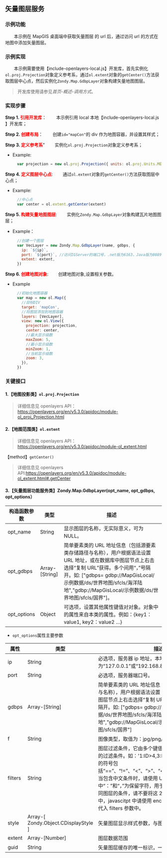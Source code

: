 ## 矢量图层服务

### 示例功能

&ensp;&ensp;&ensp;&ensp;本示例在 MapGIS 桌面端中获取矢量图层 的 url 后，通过访问 url 的方式在地图中添加矢量图层。

### 示例实现

&ensp;&ensp;&ensp;&ensp;本示例需要使用【include-openlayers-local.js】开发库，首先实例化`ol.proj.Projection`对象定义参考系，通过`ol.extent`对象的`getCenter()`方法获取图层中心点，然后实例化`Zondy.Map.GdbpLayer`对象构建矢量地图图层。

> 开发库使用请参见*首页-概述-调用方式*。

### 实现步骤

**Step 1. <font color=red>引用开发库</font>**：
&ensp;&ensp;&ensp;&ensp;本示例引用 local 本地【include-openlayers-local.js 】开发库；

**Step 2. <font color=red>创建布局</font>**：
&ensp;&ensp;&ensp;&ensp;创建`id="mapCon"`的 div 作为地图容器，并设置其样式；

**Step 3. <font color=red>定义参考系</font>**"
&ensp;&ensp;&ensp;&ensp;实例化`ol.proj.Projection`对象定义参考系；

- Example:

  ```javascript
    var projection = new ol.proj.Projection({ units: ol.proj.Units.METERS, extent: extent })
  ```

**Step 4. <font color=red>定义图层中心点</font>**:
&ensp;&ensp;&ensp;&ensp;通过`ol.extent`对象的`getCenter()`方法获取图层中心点；

- Example:
  ```javascript
    //中心点
    var center = ol.extent.getCenter(extent)
  ```

**Step 5. <font color=red>构建矢量地图图层</font>**:
&ensp;&ensp;&ensp;&ensp;实例化`Zondy.Map.GdbpLayer`对象构建瓦片地图图层；

- Example：

  ```javascript
    //创建一个图层
    var VecLayer = new Zondy.Map.GdbpLayer(name, gdbps, {
      ip: `${ip}`,
      port: `${port}`, //访问IGServer的端口号，.net版为6163，Java版为8089
      extent: extent,
    })
  ```

**Step 6. <font color=red>创建地图对象</font>**:
&ensp;&ensp;&ensp;&ensp;创建地图对象,设置相关参数。

- Example
  ```javascript
    //初始化地图容器
    var map = new ol.Map({
      //目标DIV
      target: 'mapCon',
      //将图层添加到地图容器
      layers: [VecLayer],
      view: new ol.View({
        projection: projection,
        center: center,
        //最大显示级数
        maxZoom: 5,
        //最小显示级数
        minZoom: 1,
        //当前显示级数
        zoom: 3,
      }),
    })
  ```

### 关键接口

#### 1.【地图投影类】`ol.proj.Projection`

> 详细信息见 openlayers API：https://openlayers.org/en/v5.3.0/apidoc/module-ol_proj_Projection.html

#### 2.【地图范围类】`ol.extent`

> 详细信息见 openlayers API：https://openlayers.org/en/v5.3.0/apidoc/module-ol_extent.html

【method】`getCenter()`

> 详细信息见 openlayers API:https://openlayers.org/en/v5.3.0/apidoc/module-ol_extent.html#.getCenter

#### 3.【矢量图层功能服务类】Zondy.Map.GdbpLayer(opt_name, opt_gdbps, opt_options）

| 构造函数参数 | 类型           | 描述                                                                                                                                                                                                                                                                               |
| ------------ | -------------- | ---------------------------------------------------------------------------------------------------------------------------------------------------------------------------------------------------------------------------------------------------------------------------------- |
| opt_name     | String         | 显示图层的名称，无实际意义，可为 NULL。                                                                                                                                                                                                                                            |
| opt_gdbps    | Array-[String] | 简单要素类的 URL 地址信息（包括源要素类存储路径与名称），用户根据语法设置 URL 地址，或在数据库中图层节点上右击选择“复制 URL”获得。多个间用“，”号隔开。如: ["gdbps= gdbp://MapGisLocal/示例数据/ds/世界地图/sfcls/海洋陆地","gdbp://MapGisLocal/示例数据/ds/世界地图/sfcls/国界"]。 |
| opt_options  | Object         | 可选项，设置其他属性键值对对象。对象中的属性来自本类的属性。例如：{key1：value1, key2：value2 …}                                                                                                                                                                                   |

- `opt_options`属性主要参数

| 属性    | 类型                                 | 描述                                                                                                                                                                                                                                                                                                                                                                       | 默认值      |
| ------- | ------------------------------------ | -------------------------------------------------------------------------------------------------------------------------------------------------------------------------------------------------------------------------------------------------------------------------------------------------------------------------------------------------------------------------- | ----------- |
| ip      | String                               | 必选项，服务器 ip 地址，本地为“127.0.0.1”或“192.168.82.91”。                                                                                                                                                                                                                                                                                                                   | “127.0.0.1” |
| port    | String                               | 必选项，服务器端口号。                                                                                                                                                                                                                                                                                                                                                     | “6163”      |
| gdbps   | Array-[String]                       | 简单要素类的 URL 地址信息（包括源要素类存储路径与名称），用户根据语法设置 URL 地址，或在数据库中图层节点上右击选择“复制 URL”获得。多个间用“，”号隔开。如: ["gdbps= gdbp://MapGisLocal/示例数据/ds/世界地图/sfcls/海洋陆地","gdbp://MapGisLocal/示例数据/ds/世界地图/sfcls/国界"]                                                                                           | Null        |
| f       | String                               | 图像类型，取值为：jpg/png/gif                                                                                                                                                                                                                                                                                                                                              | "png"       |
| filters | String                               | 图层过滤条件，它由多个键值对组成，值为您所要设定的过滤条件。如：'1:ID>4,3:ID>1”。过滤条件中用到的符号包括“==”、“!=”、“<”、“>”、“<=”、“>=”、“..”、“~”等，当包含中文条件时，请使用 UTF-8 编码格式，其中“：”和“，”为保留字符，用于表示键值对概念和分隔不同图层的条件，请不要将这 2 个字符用于自定义条件中，javascitpt 中请使用 encodeURI（）函数编码后再代入 filters 参数中。 | Null        |
| style   | Array-[ Zondy.Object.CDisplayStyle ] | 矢量图层显示样式参数，与图层序号相对应。                                                                                                                                                                                                                                                                                                                                   | Null        |
| extent  | Array-[Number]                       | 图层数据范围                                                                                                                                                                                                                                                                                                                                                               |             |  |
| guid    | String                               | 矢量图层缓存的唯一标识，一般情况下无需赋值。                                                                                                                                                                                                                                                                                                                               |             |
